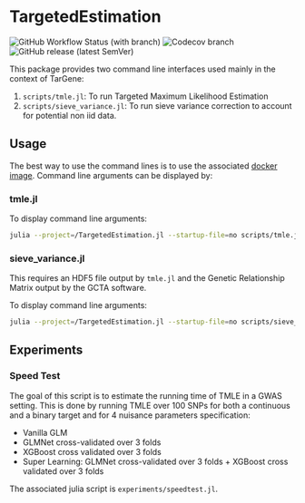 # TargetedEstimation

![GitHub Workflow Status (with branch)](https://img.shields.io/github/actions/workflow/status/TARGENE/TargetedEstimation.jl/CI.yml?branch=main)
![Codecov branch](https://img.shields.io/codecov/c/github/TARGENE/TargetedEstimation.jl/main?label=Coverage%20main)
![GitHub release (latest SemVer)](https://img.shields.io/github/v/release/TARGENE/TargetedEstimation.jl)

This package provides two command line interfaces used mainly in the context of TarGene:
1. `scripts/tmle.jl`: To run Targeted Maximum Likelihood Estimation
1. `scripts/sieve_variance.jl`: To run sieve variance correction to account for potential non iid data.

## Usage

The best way to use the command lines is to use the associated [docker image](https://hub.docker.com/r/olivierlabayle/targeted-estimation/tags). Command line arguments can be displayed by:

### tmle.jl

To display command line arguments:

```bash
julia --project=/TargetedEstimation.jl --startup-file=no scripts/tmle.jl --help
```

### sieve_variance.jl

This requires an HDF5 file output by `tmle.jl` and the Genetic Relationship Matrix output by the GCTA software.

To display command line arguments:

```bash
julia --project=/TargetedEstimation.jl --startup-file=no scripts/sieve_variance.jl --help
```

## Experiments

### Speed Test

The goal of this script is to estimate the running time of TMLE in a GWAS setting. This is done by running TMLE over 100 SNPs for both a continuous and a binary target and for 4 nuisance parameters specification:
- Vanilla GLM
- GLMNet cross-validated over 3 folds
- XGBoost cross validated over 3 folds
- Super Learning: GLMNet cross-validated over 3 folds + XGBoost cross validated over 3 folds

The associated julia script is `experiments/speedtest.jl`.

